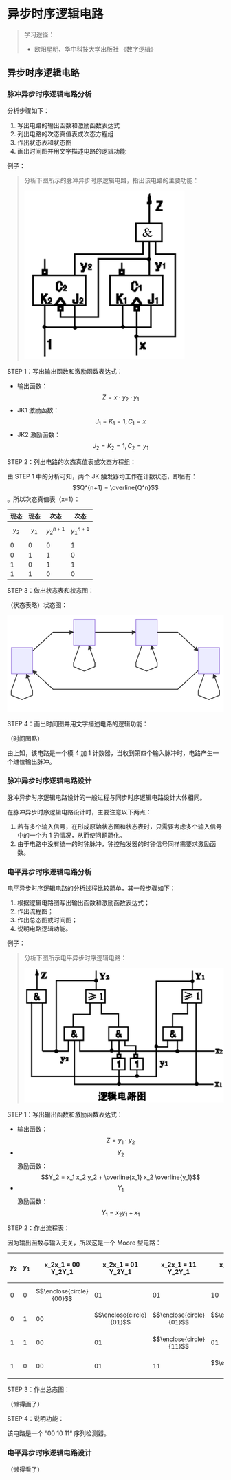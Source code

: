 # 异步时序逻辑电路

> 学习途径：
>
> * 欧阳星明、华中科技大学出版社 《数字逻辑》

## 异步时序逻辑电路

### 脉冲异步时序逻辑电路分析

分析步骤如下：

1. 写出电路的输出函数和激励函数表达式
2. 列出电路的次态真值表或次态方程组
3. 作出状态表和状态图
4. 画出时间图并用文字描述电路的逻辑功能

例子：

> 分析下图所示的脉冲异步时序逻辑电路，指出该电路的主要功能：
>
> ![asyn-pulse-example](../../.gitbook/assets/asyn-pulse-example.png)

STEP 1：写出输出函数和激励函数表达式：

* 输出函数：$$Z = x \cdot y_2 \cdot y_1$$
* JK1 激励函数：$$J_1=K_1=1, C_1 = x$$
* JK2 激励函数：$$J_2=K_2=1, C_2 = y_1$$

STEP 2：列出电路的次态真值表或次态方程组：

由 STEP 1 中的分析可知，两个 JK 触发器均工作在计数状态，即恒有：$$Q^{n+1} = \overline{Q^n}$$。所以次态真值表（x=1）：

| 现态      | 现态      | 次态            | 次态            |
| ------- | ------- | ------------- | ------------- |
| $$y_2$$ | $$y_1$$ | $$y_2^{n+1}$$ | $$y_1^{n+1}$$ |
| 0       | 0       | 0             | 1             |
| 0       | 1       | 1             | 0             |
| 1       | 0       | 1             | 1             |
| 1       | 1       | 0             | 0             |

STEP 3：做出状态表和状态图：

（状态表略）状态图：

![aync-example-state-graph](../../.gitbook/assets/aync-example-state-graph.svg)

STEP 4：画出时间图并用文字描述电路的逻辑功能：

（时间图略）

由上知，该电路是一个模 4 加 1 计数器，当收到第四个输入脉冲时，电路产生一个进位输出脉冲。

### 脉冲异步时序逻辑电路设计

脉冲异步时序逻辑电路设计的一般过程与同步时序逻辑电路设计大体相同。

在脉冲异步时序逻辑电路设计时，主要注意以下两点：

1. 若有多个输入信号，在形成原始状态图和状态表时，只需要考虑多个输入信号中的一个为 1 的情况，从而使问题简化。
2. 由于电路中没有统一的时钟脉冲，钟控触发器的时钟信号同样需要求激励函数。

### 电平异步时序逻辑电路分析

电平异步时序逻辑电路的分析过程比较简单，其一般步骤如下：

1. 根据逻辑电路图写出输出函数和激励函数表达式；
2. 作出流程图；
3. 作出总态图或时间图；
4. 说明电路逻辑功能。

例子：

> 分析下图所示电平异步时序逻辑电路：
>
> ![aync-level-example](../../.gitbook/assets/aync-level-example.png)

STEP 1：写出输出函数和激励函数表达式：

* 输出函数：$$Z = y_1 \cdot y_2$$
* $$Y_2$$ 激励函数：$$Y_2 = x_1 x_2 y_2 + \overline{x_1} x_2 \overline{y_1}$$
* $$Y_1​$$ 激励函数：$$Y_1 = x_2 y_1 + x_1​$$

STEP 2：作出流程表：

因为输出函数与输入无关，所以这是一个 Moore 型电路：

| $$y_2$$ | $$y_1$$ | <p><span class="math">x_2x_1 = 00</span><br><span class="math">Y_2Y_1​</span></p> | <p><span class="math">x_2x_1 = 01</span><br><span class="math">Y_2Y_1​</span></p> | <p><span class="math">x_2x_1 = 11</span><br><span class="math">Y_2Y_1​</span></p> | <p><span class="math">x_2x_1 = 10</span><br><span class="math">Y_2Y_1​</span></p> | Z |
| ------- | ------- | --------------------------------------------------------------------------------- | --------------------------------------------------------------------------------- | --------------------------------------------------------------------------------- | --------------------------------------------------------------------------------- | - |
| 0       | 0       | $$\enclose{circle}{00}$$                                                          | 01                                                                                | 01                                                                                | 10                                                                                | 0 |
| 0       | 1       | 00                                                                                | $$\enclose{circle}{01}$$                                                          | $$\enclose{circle}{01}$$                                                          | $$\enclose{circle}{01}$$                                                          | 0 |
| 1       | 1       | 00                                                                                | 01                                                                                | $$\enclose{circle}{11}$$                                                          | 01                                                                                | 1 |
| 1       | 0       | 00                                                                                | 01                                                                                | 11                                                                                | $$\enclose{circle}{10}$$                                                          | 0 |

STEP 3：作出总态图：

（懒得画了）

STEP 4：说明功能：

该电路是一个 ”00 10 11“ 序列检测器。

### 电平异步时序逻辑电路设计

（懒得看了）
